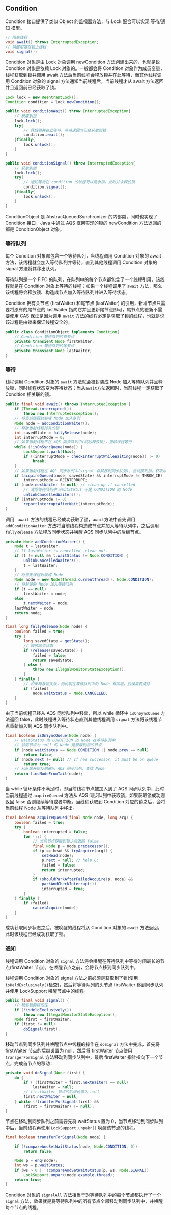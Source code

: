 ## Condition

Condition 接口提供了类似 Object 的监视器方法，与 Lock 配合可以实现 等待/通知 模型。

```java
// 阻塞线程
void await() throws InterruptedException;
// 唤醒阻塞在锁上线程
void signal();
```


Condition 对象是由 Lock 对象调用 newCondition 方法创建出来的，也就是说 Condition 对象是依赖 Lock 对象的。一般都会将 Condition 对象作为成员变量，线程获取到锁并调用 await 方法后当前线程会释放锁并在此等待，而其他线程调用 Condition 对象的 signal 方法通知当前线程后，当前线程才从 await 方法返回并且返回前已经获取了锁。
```java
Lock lock = new ReentrantLock();
Condition condition = lock.newCondition();

public void conditionWait() throw InterruptedException{
    // 获取到锁
    lock.lock();
    try{
        // 释放锁并在此等待，等待返回时已经获取到锁
        condition.await();
    }finally{
        lock.unlock();
    }
}

public void conditionSignal() throw InterruptedException{
    // 获取到锁
    lock.lock();
    try{
        // 通知等待在 condition 的线程可以竞争锁，此时并未释放锁
        condition.signal();
    }finally{
        lock.unlock();
    }
}
```
ConditionObject 是 AbstracQueuedSynchronizer 的内部类，同时也实现了 Condition 接口，Java 中通过 AQS 框架实现的锁的 newCondition 方法返回的都是 ConditionObject 对象。

### 等待队列

每个 Condition 对象都包含一个等待队列，当线程调用 Condition 对象的 await 方法，该线程就会加入等待队列并等待，直到其他线程调用 Condition 对象的 signal 方法将其移出队列。

等待队列是一个 FIFO 的队列，在队列中的每个节点都包含了一个线程引用，该线程就是在 Condition 对象上等待的线程；如果一个线程调用了 ```await``` 方法，那么该线程将会释放锁、构造成节点加入等待队列并进入等待状态。

Condition 拥有头节点 (firstWaiter) 和尾节点 (lastWaiter) 的引用，新增节点只需要将原有的尾节点的 lastWaiter 指向它并且更新尾节点即可，尾节点的更新不需要使用 CAS 保证是因为调用 ```await``` 方法的线程必定是获取了锁的线程，也就是说该过程是由锁来保证线程安全的。
```java
public class ConditionObject implements Condition{
    // Condition 等待队列的首节点
    private transient Node firstWaiter;
    // Condition 等待队列的尾节点
    private transient Node lastWaiter;
}
```

### 等待

线程调用 Condition 对象的 ```await``` 方法就会被封装成 Node 加入等待队列并且释放锁，同时线程状态变为等待状态；当从```await```方法返回时，当前线程一定获取了 Condition 相关联的锁。
```java
public final void await() throws InterruptedException {
    if (Thread.interrupted())
        throw new InterruptedException();
    // 将当前线程封装成 Node 加入队列
    Node node = addConditionWaiter();
    // 释放当前线程持有的锁
    int savedState = fullyRelease(node);
    int interruptMode = 0;
    // 如果当前线程不在 AQS 同步队列中(成功释放锁)，当前线程等待
    while (!isOnSyncQueue(node)) {
        LockSupport.park(this);
        if ((interruptMode = checkInterruptWhileWaiting(node)) != 0)
            break;
    }
    // 如果当前线程在 AQS 同步队列中(signal 将其移到同步队列)，尝试获取锁，获取成功返回 false
    if (acquireQueued(node, savedState) && interruptMode != THROW_IE)
        interruptMode = REINTERRUPT;
    if (node.nextWaiter != null) // clean up if cancelled
        // 清除等待队列中 waitStatus 不是 CONDITION 的 Node
        unlinkCancelledWaiters();
    if (interruptMode != 0)
        reportInterruptAfterWait(interruptMode);
}
```
调用 ``` await``` 方法的线程已经成功获取了锁，```await```方法中首先调用 ```addConditionWaiter``` 方法将当前线程构造成节点并加入等待队列中，之后调用 ```fullyRelease``` 方法释放同步状态并唤醒 AQS 同步队列中的后继节点。
```java
private Node addConditionWaiter() {
    Node t = lastWaiter;
    // If lastWaiter is cancelled, clean out.
    if (t != null && t.waitStatus != Node.CONDITION) {
        unlinkCancelledWaiters();
        t = lastWaiter;
    }
    // 将当先线程封装成 Node
    Node node = new Node(Thread.currentThread(), Node.CONDITION);
    // 将封装的 Node 加入等待队列
    if (t == null)
        firstWaiter = node;
    else
        t.nextWaiter = node;
    lastWaiter = node;
    return node;
}

final long fullyRelease(Node node) {
    boolean failed = true;
    try {
        long savedState = getState();
        // 释放同步状态
        if (release(savedState)) {
            failed = false;
            return savedState;
        } else {
            throw new IllegalMonitorStateException();
        }
    } finally {
        // 如果释放锁失败，则说明在等待队列中的 Node 有问题，后续需要清除
        if (failed)
            node.waitStatus = Node.CANCELLED;
    }
}
```

由于当前线程已经从 AQS 同步队列中移出，所以 while 循环中 ```isOnSyncQueue``` 方法返回 false，此时线程进入等待状态直到其他线程调用 ```signal``` 方法将该线程节点重新加入到 AQS 同步队列中。
```java
final boolean isOnSyncQueue(Node node) {
    // waitStatus 为 CONDITION 的 Node 在等待队列中
    // 前驱节点为 null 的 Node 是获取到锁的节点
    if (node.waitStatus == Node.CONDITION || node.prev == null)
        return false;
    if (node.next != null) // If has successor, it must be on queue
        return true;
    // 从队尾开始反向遍历 AQS 同步队列，查找 Node
    return findNodeFromTail(node);
}
```

当 while 循环条件不满足时，即当前线程节点被加入到了 AQS 同步队列中，此时当前线程通过 ```acquireQueued``` 方法从 AQS 同步队列中获取锁，如果获取锁成功则返回 false 否则继续等待或者中断。当线程获取到 Condition 对应的锁之后，会将当前线程 Node 从等待队列中移出。
```java
final boolean acquireQueued(final Node node, long arg) {
    boolean failed = true;
    try {
        boolean interrupted = false;
        for (;;) {
            // 当前节点获取到锁之后返回 false
            final Node p = node.predecessor();
            if (p == head && tryAcquire(arg)) {
                setHead(node);
                p.next = null; // help GC
                failed = false;
                return interrupted;
            }
            if (shouldParkAfterFailedAcquire(p, node) &&
                parkAndCheckInterrupt())
                interrupted = true;
        }
    } finally {
        if (failed)
            cancelAcquire(node);
    }
}
```
成功获取同步状态之后，被唤醒的线程将从 Condition 对象的 ```await``` 方法返回，此时该线程已经成功获取了锁。

### 通知

线程调用 Condition 对象的 ```signal``` 方法将会唤醒在等待队列中等待时间最长的节点(firstWaiter 节点)，在唤醒节点之前，会将节点移到同步队列中。

线程调用 Condition 对象的 signal 方法之前必须是获取到了锁(使用 ```isHeldExclusively()```检查)，然后将等待队列的头节点 firstWaiter 移到同步队列并使用 LockSupport 唤醒节点中的线程。
```java
public final void signal() {
    // 校验锁的排他性
    if (!isHeldExclusively())
        throw new IllegalMonitorStateException();
    Node first = firstWaiter;
    if (first != null)
        doSignal(first);
}
```

移动节点到同步队列并唤醒节点中线程的操作在 ```doSignal``` 方法中完成，首先将 firstWaiter 节点的后继设置为 null，然后将 firstWaiter 节点使用 ```transgerForSignal``` 方法移动到同步队列中，最后 firstWaiter 指针指向下一个节点，完成首节点的移动：
```java
private void doSignal(Node first) {
    do {
        if ( (firstWaiter = first.nextWaiter) == null)
            lastWaiter = null;
        // firstWaiter 节点的后继设置为 null
        first.nextWaiter = null;
    } while (!transferForSignal(first) &&
        (first = firstWaiter) != null);
}
```

节点在移动到同步队列之前需要先将 waitStatus 置为 0，当节点移动到同步队列中后，当前线程再使用 ```LockSupport.unpakr()``` 唤醒该节点的线程。
```java
final boolean transferForSignal(Node node) {

    if (!compareAndSetWaitStatus(node, Node.CONDITION, 0))
        return false;

    Node p = enq(node);
    int ws = p.waitStatus;
    if (ws > 0 || !compareAndSetWaitStatus(p, ws, Node.SIGNAL))
        LockSupport.unpark(node.example.thread);
    return true;
}
```

Condition 对象的 ```signalAll``` 方法相当于对等待队列中的每个节点都执行了一个 ```signal``` 方法，效果就是将等待队列中的所有节点全部移动到同步队列中，并唤醒每个节点的线程。
